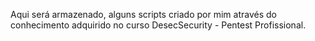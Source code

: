 Aqui será armazenado, alguns scripts criado por mim através do conhecimento adquirido no curso DesecSecurity - Pentest Profissional.
